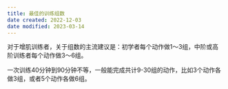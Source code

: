 ```yaml
---
title: 最佳的训练组数
date created: 2022-12-03
date modified: 2023-03-14
---
```


对于增肌训练者，关于组数的主流建议是：初学者每个动作做1～3组，中阶或高阶训练者每个动作做3～6组。

一次训练40分钟到90分钟不等，一般能完成共计9-30组的动作，比如3个动作各做3组，或者5个动作各做6组。

